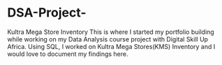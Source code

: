 # DSA-Project-
Kultra Mega Store Inventory
This is where I started my portfolio building while working on my Data Analysis course project with Digital Skill Up Africa.
Using SQL, I worked on Kultra Mega Stores(KMS) Inventory and I would love to document my findings here.
